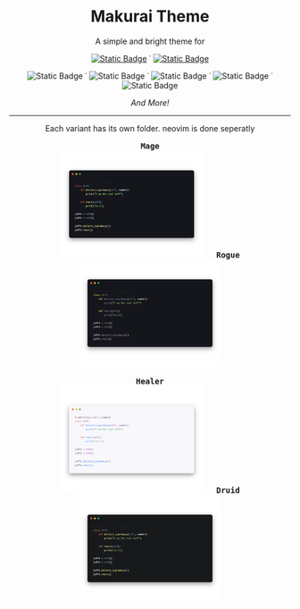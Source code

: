 <h1 align="center">Makurai Theme</h1>  
<p align="center">A simple and bright theme for</p>
<div align="center">
  
  [![Static Badge](https://img.shields.io/badge/neovim-15161b?style=flat&logo=neovim)](https://github.com/Skardyy/makurai-nvim) ˙ [![Static Badge](https://img.shields.io/badge/vscode-15161b?style=flat&logo=vscodium&)](https://github.com/Skardyy/makurai-vscode)
  
![Static Badge](https://img.shields.io/badge/alacritty-15161b?style=flat&logo=alacritty) ˙ ![Static Badge](https://img.shields.io/badge/wezterm-15161b?style=flat&logo=wezterm&logoColor=%237f7bed) ˙ ![Static Badge](https://img.shields.io/badge/windows%20terminal-15161b?style=flat&logo=educative&logoColor=%23aaaaaa) ˙ ![Static Badge](https://img.shields.io/badge/kitty-15161b?style=flat&logo=refinedgithub&logoColor=%23c46f36) ˙ ![Static Badge](https://img.shields.io/badge/warp%20terminal-15161b?style=flat&logo=warp&logoColor=01A4FF)

*And More!*

---

</div>

<p align="center">Each variant has its own folder. neovim is done seperatly</p>
<p align="center">
  <kbd><b>Mage</b><br><a href="./themes/mage"><img width="256" src="https://github.com/Skardyy/makurai-theme/blob/main/dogs/mage/thumbnail.png"/></a></kbd>
  &nbsp;&nbsp;&nbsp;&nbsp;
  <kbd><b>Rogue</b><br><a href="./themes/rogue"><img width="256" src="https://github.com/Skardyy/makurai-theme/blob/main/dogs/rogue/thumbnail.png"/></a></kbd>
</p>
<p align="center">
  <kbd><b>Healer</b><br><a href="./themes/healer"><img width="256" src="https://github.com/Skardyy/makurai-theme/blob/main/dogs/healer/thumbnail.png"/></a></kbd>
  &nbsp;&nbsp;&nbsp;&nbsp;
  <kbd><b>Druid</b><br><a href="./themes/druid"><img width="256" src="https://github.com/Skardyy/makurai-theme/blob/main/dogs/druid/thumbnail.png"/></a></kbd>
</p>


